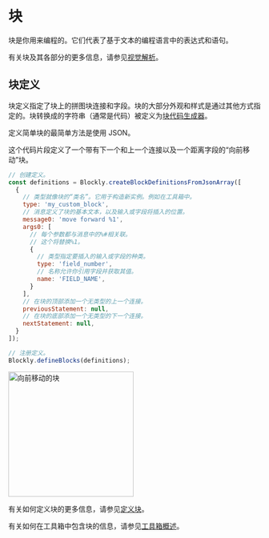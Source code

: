 # 块

块是你用来编程的。它们代表了基于文本的编程语言中的表达式和语句。

有关块及其各部分的更多信息，请参见[视觉解析](/guides/get-started/workspace-anatomy#blocks)。

## 块定义

块定义指定了块上的拼图块连接和字段。块的大部分外观和样式是通过其他方式指定的。块转换成的字符串（通常是代码）被定义为[块代码生成器](/guides/get-started/code-generation)。

定义简单块的最简单方法是使用 JSON。

这个代码片段定义了一个带有下一个和上一个连接以及一个距离字段的“向前移动”块。

```javascript
// 创建定义。
const definitions = Blockly.createBlockDefinitionsFromJsonArray([
  {
    // 类型就像块的“类名”。它用于构造新实例。例如在工具箱中。
    type: 'my_custom_block',
    // 消息定义了块的基本文本，以及输入或字段将插入的位置。
    message0: 'move forward %1',
    args0: [
      // 每个参数都与消息中的%#相关联。
      // 这个将替换%1。
      {
        // 类型指定要插入的输入或字段的种类。
        type: 'field_number',
        // 名称允许你引用字段并获取其值。
        name: 'FIELD_NAME',
      }
    ],
    // 在块的顶部添加一个无类型的上一个连接。
    previousStatement: null,
    // 在块的底部添加一个无类型的下一个连接。
    nextStatement: null,
  }
]);

// 注册定义。
Blockly.defineBlocks(definitions);
```
<img src="/static/images/example-blocks/move-forward.png" alt="向前移动的块" width="250">

有关如何定义块的更多信息，请参见[定义块](/guides/create-custom-blocks/define-blocks)。

有关如何在工具箱中包含块的信息，请参见[工具箱概述](/guides/configure/toolbox)。

